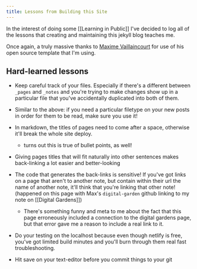 ```yaml
---
title: Lessons from Building this Site
---
```

In the interest of doing some [[Learning in Public]] I've decided to log all of the lessons that creating and maintaining this jekyll blog teaches me.

Once again, a truly massive thanks to [Maxime Vaillaincourt](https://maximevaillancourt.com/) for use of his open source template that I'm using.

## Hard-learned lessons

- Keep careful track of your files. Especially if there's a different between `_pages` and `_notes` and you're trying to make changes show up in a particular file that you've accidentally duplicated into both of them.

- Similar to the above: if you need a particular filetype on your new posts in order for them to be read, make sure you use it!

- In markdown, the titles of pages need to come after a space, otherwise it'll break the whole site deploy.
	- turns out this is true of bullet points, as well!

- Giving pages titles that will fit naturally into other sentences makes back-linking a lot easier and better-looking

- The code that generates the back-links is sensitive! If you've got links on a page that aren't to another note, but contain within their url the name of another note, it'll think that you're linking that other note! (happened on this page with Max's `digital-garden` github linking to my note on [[Digital Gardens]])
	- There's something funny and meta to me about the fact that this page erroneously included a connection to the digital gardens page, but that error gave me a reason to include a real link to it.

- Do your testing on the localhost because even though netlify is free, you've got limited build minutes and you'll burn through them real fast troubleshooting.

- Hit save on your text-editor before you commit things to your git